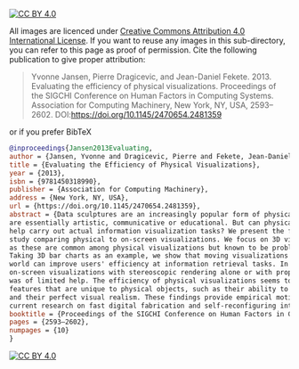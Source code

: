 [![CC BY 4.0][cc-by-shield]][cc-by]

[cc-by]: http://creativecommons.org/licenses/by/4.0/
[cc-by-image]: https://i.creativecommons.org/l/by/4.0/88x31.png
[cc-by-shield]: https://img.shields.io/badge/License-CC%20BY%204.0-lightgrey.svg

All images are licenced under [Creative Commons Attribution 4.0 International License][cc-by]. If you want to reuse any images in this sub-directory, you can refer to this page as proof of permission. Cite the following publication to give proper attribution:


>Yvonne Jansen, Pierre Dragicevic, and Jean-Daniel Fekete. 2013. Evaluating the efficiency of physical visualizations. Proceedings of the SIGCHI Conference on Human Factors in Computing Systems. Association for Computing Machinery, New York, NY, USA, 2593–2602. DOI:https://doi.org/10.1145/2470654.2481359

or if you prefer BibTeX

```bibtex
@inproceedings{Jansen2013Evaluating,
author = {Jansen, Yvonne and Dragicevic, Pierre and Fekete, Jean-Daniel},
title = {Evaluating the Efficiency of Physical Visualizations},
year = {2013},
isbn = {9781450318990},
publisher = {Association for Computing Machinery},
address = {New York, NY, USA},
url = {https://doi.org/10.1145/2470654.2481359},
abstract = {Data sculptures are an increasingly popular form of physical visualization whose purposes
are essentially artistic, communicative or educational. But can physical visualizations
help carry out actual information visualization tasks? We present the first infovis
study comparing physical to on-screen visualizations. We focus on 3D visualizations,
as these are common among physical visualizations but known to be problematic on computers.
Taking 3D bar charts as an example, we show that moving visualizations to the physical
world can improve users' efficiency at information retrieval tasks. In contrast, augmenting
on-screen visualizations with stereoscopic rendering alone or with prop-based manipulation
was of limited help. The efficiency of physical visualizations seems to stem from
features that are unique to physical objects, such as their ability to be touched
and their perfect visual realism. These findings provide empirical motivation for
current research on fast digital fabrication and self-reconfiguring interfaces.},
booktitle = {Proceedings of the SIGCHI Conference on Human Factors in Computing Systems},
pages = {2593–2602},
numpages = {10}
}
```

[![CC BY 4.0][cc-by-image]][cc-by]
